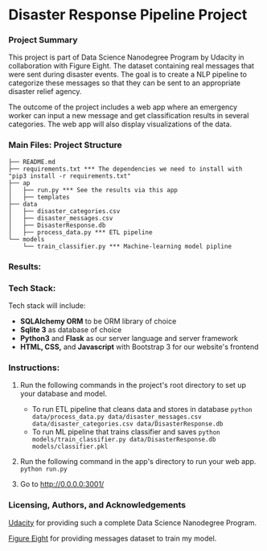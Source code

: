 # Disaster Response Pipeline Project

### Project Summary

This project is part of Data Science Nanodegree Program by Udacity in collaboration with Figure Eight. The dataset containing real messages that were sent during disaster events. The goal is to create a NLP pipeline to categorize these messages so that they can be sent to an appropriate disaster relief agency.

The outcome of the project includes a web app where an emergency worker can input a new message and get classification results in several categories. The web app will also display visualizations of the data. 


### Main Files: Project Structure

```
├── README.md
├── requirements.txt *** The dependencies we need to install with "pip3 install -r requirements.txt"
├── ap
│   ├── run.py *** See the results via this app
│   ├── templates
├── data
│   ├── disaster_categories.csv
│   ├── disaster_messages.csv
│   ├── DisasterResponse.db
│   ├── process_data.py *** ETL pipeline
└── models
    └── train_classifier.py *** Machine-learning model pipline
```

### Results:

### Tech Stack:
Tech stack will include:

- **SQLAlchemy ORM** to be ORM library of choice
- **Sqlite 3** as database of choice
- **Python3** and **Flask** as our server language and server framework
- **HTML, CSS,** and **Javascript** with Bootstrap 3 for our website's frontend

### Instructions:
1. Run the following commands in the project's root directory to set up your database and model.

    - To run ETL pipeline that cleans data and stores in database
        `python data/process_data.py data/disaster_messages.csv data/disaster_categories.csv data/DisasterResponse.db`
    - To run ML pipeline that trains classifier and saves
        `python models/train_classifier.py data/DisasterResponse.db models/classifier.pkl`

2. Run the following command in the app's directory to run your web app.
    `python run.py`

3. Go to http://0.0.0.0:3001/

### Licensing, Authors, and Acknowledgements
[Udacity](https://www.udacity.com/) for providing such a complete Data Science Nanodegree Program.

[Figure  Eight](https://appen.com/) for providing messages dataset to train my model.
